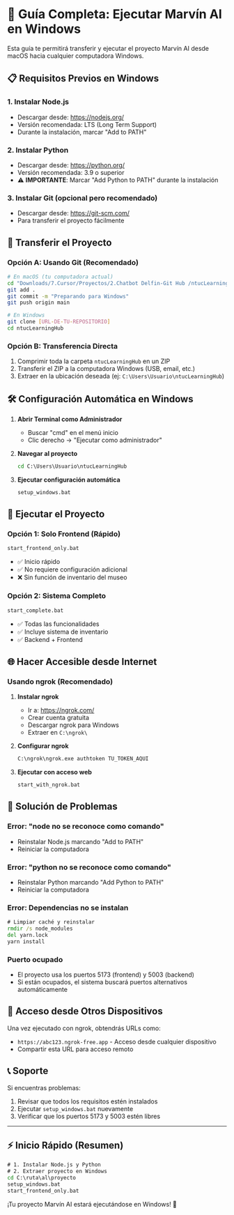 # 🚀 Guía Completa: Ejecutar Marvín AI en Windows

Esta guía te permitirá transferir y ejecutar el proyecto Marvín AI desde macOS hacia cualquier computadora Windows.

## 📋 Requisitos Previos en Windows

### 1. Instalar Node.js
- Descargar desde: https://nodejs.org/
- Versión recomendada: LTS (Long Term Support)
- Durante la instalación, marcar "Add to PATH"

### 2. Instalar Python
- Descargar desde: https://python.org/
- Versión recomendada: 3.9 o superior
- ⚠️ **IMPORTANTE**: Marcar "Add Python to PATH" durante la instalación

### 3. Instalar Git (opcional pero recomendado)
- Descargar desde: https://git-scm.com/
- Para transferir el proyecto fácilmente

## 📁 Transferir el Proyecto

### Opción A: Usando Git (Recomendado)
```bash
# En macOS (tu computadora actual)
cd "Downloads/7.Cursor/Proyectos/2.Chatbot Delfin-Git Hub /ntucLearningHub"
git add .
git commit -m "Preparando para Windows"
git push origin main

# En Windows
git clone [URL-DE-TU-REPOSITORIO]
cd ntucLearningHub
```

### Opción B: Transferencia Directa
1. Comprimir toda la carpeta `ntucLearningHub` en un ZIP
2. Transferir el ZIP a la computadora Windows (USB, email, etc.)
3. Extraer en la ubicación deseada (ej: `C:\Users\Usuario\ntucLearningHub`)

## 🛠️ Configuración Automática en Windows

1. **Abrir Terminal como Administrador**
   - Buscar "cmd" en el menú inicio
   - Clic derecho → "Ejecutar como administrador"

2. **Navegar al proyecto**
   ```cmd
   cd C:\Users\Usuario\ntucLearningHub
   ```

3. **Ejecutar configuración automática**
   ```cmd
   setup_windows.bat
   ```

## 🚀 Ejecutar el Proyecto

### Opción 1: Solo Frontend (Rápido)
```cmd
start_frontend_only.bat
```
- ✅ Inicio rápido
- ✅ No requiere configuración adicional
- ❌ Sin función de inventario del museo

### Opción 2: Sistema Completo
```cmd
start_complete.bat
```
- ✅ Todas las funcionalidades
- ✅ Incluye sistema de inventario
- ✅ Backend + Frontend

## 🌐 Hacer Accesible desde Internet

### Usando ngrok (Recomendado)

1. **Instalar ngrok**
   - Ir a: https://ngrok.com/
   - Crear cuenta gratuita
   - Descargar ngrok para Windows
   - Extraer en `C:\ngrok\`

2. **Configurar ngrok**
   ```cmd
   C:\ngrok\ngrok.exe authtoken TU_TOKEN_AQUI
   ```

3. **Ejecutar con acceso web**
   ```cmd
   start_with_ngrok.bat
   ```

## 🔧 Solución de Problemas

### Error: "node no se reconoce como comando"
- Reinstalar Node.js marcando "Add to PATH"
- Reiniciar la computadora

### Error: "python no se reconoce como comando"
- Reinstalar Python marcando "Add Python to PATH"
- Reiniciar la computadora

### Error: Dependencias no se instalan
```cmd
# Limpiar caché y reinstalar
rmdir /s node_modules
del yarn.lock
yarn install
```

### Puerto ocupado
- El proyecto usa los puertos 5173 (frontend) y 5003 (backend)
- Si están ocupados, el sistema buscará puertos alternativos automáticamente

## 📱 Acceso desde Otros Dispositivos

Una vez ejecutado con ngrok, obtendrás URLs como:
- `https://abc123.ngrok-free.app` - Acceso desde cualquier dispositivo
- Compartir esta URL para acceso remoto

## 📞 Soporte

Si encuentras problemas:
1. Revisar que todos los requisitos estén instalados
2. Ejecutar `setup_windows.bat` nuevamente
3. Verificar que los puertos 5173 y 5003 estén libres

---

## ⚡ Inicio Rápido (Resumen)

```cmd
# 1. Instalar Node.js y Python
# 2. Extraer proyecto en Windows
cd C:\ruta\al\proyecto
setup_windows.bat
start_frontend_only.bat
```

¡Tu proyecto Marvín AI estará ejecutándose en Windows! 🎉